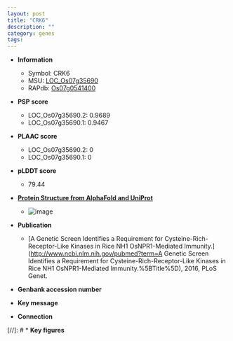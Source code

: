 ```yaml
---
layout: post
title: "CRK6"
description: ""
category: genes
tags: 
---
```


* **Information**  
    + Symbol: CRK6  
    + MSU: [LOC_Os07g35690](http://rice.plantbiology.msu.edu/cgi-bin/ORF_infopage.cgi?orf=LOC_Os07g35690)  
    + RAPdb: [Os07g0541400](http://rapdb.dna.affrc.go.jp/viewer/gbrowse_details/irgsp1?name=Os07g0541400)  

* **PSP score**  
    + LOC_Os07g35690.2: 0.9689 
    + LOC_Os07g35690.1: 0.9467 

* **PLAAC score**  
    + LOC_Os07g35690.2: 0 
    + LOC_Os07g35690.1: 0 

* **pLDDT score**
    + 79.44

* **[Protein Structure from AlphaFold and UniProt](https://www.uniprot.org/uniprotkb/Q0D5R3/entry#structure)**
    + ![image](https://ricepsp.github.io/images/Q0/AF-Q0D5R3-F1.png)

* **Publication**  
    + [A Genetic Screen Identifies a Requirement for Cysteine-Rich-Receptor-Like Kinases in Rice NH1 OsNPR1-Mediated Immunity.](http://www.ncbi.nlm.nih.gov/pubmed?term=A Genetic Screen Identifies a Requirement for Cysteine-Rich-Receptor-Like Kinases in Rice NH1 OsNPR1-Mediated Immunity.%5BTitle%5D), 2016, PLoS Genet.

* **Genbank accession number**  

* **Key message**  

* **Connection**  

[//]: # * **Key figures**  


